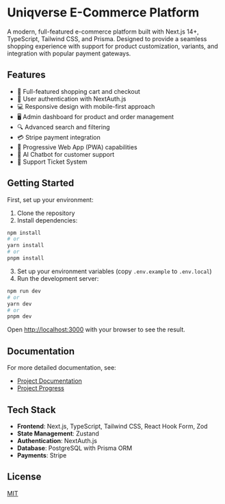 # Uniqverse E-Commerce Platform

A modern, full-featured e-commerce platform built with Next.js 14+, TypeScript, Tailwind CSS, and Prisma. Designed to provide a seamless shopping experience with support for product customization, variants, and integration with popular payment gateways.

## Features

- 🛒 Full-featured shopping cart and checkout
- 👤 User authentication with NextAuth.js
- 💻 Responsive design with mobile-first approach
- 🖥️ Admin dashboard for product and order management
- 🔍 Advanced search and filtering
- 💳 Stripe payment integration
- 📱 Progressive Web App (PWA) capabilities
- 🤖 AI Chatbot for customer support
- 🎫 Support Ticket System

## Getting Started

First, set up your environment:

1. Clone the repository
2. Install dependencies:

```bash
npm install
# or
yarn install
# or
pnpm install
```

3. Set up your environment variables (copy `.env.example` to `.env.local`)
4. Run the development server:

```bash
npm run dev
# or
yarn dev
# or
pnpm dev
```

Open [http://localhost:3000](http://localhost:3000) with your browser to see the result.

## Documentation

For more detailed documentation, see:
- [Project Documentation](./docs/PROJECT_DOCUMENTATION.md)
- [Project Progress](./docs/PROJECT_PROGRESS.md)

## Tech Stack

- **Frontend**: Next.js, TypeScript, Tailwind CSS, React Hook Form, Zod
- **State Management**: Zustand
- **Authentication**: NextAuth.js
- **Database**: PostgreSQL with Prisma ORM
- **Payments**: Stripe

## License

[MIT](LICENSE)
